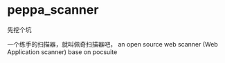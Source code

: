 # peppa_scanner

先挖个坑

一个练手的扫描器，就叫佩奇扫描器吧， an open source web scanner  (Web Application scanner)  base on pocsuite

